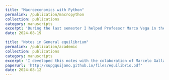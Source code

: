 ```yaml
---
title: "Macroeconomics with Python"
permalink: /publication/macropython
collection: publications
category: manuscripts 
excerpt: 'During the last semester I helped Professor Marco Vega in the design of examples and tasks of Python applied to macroeconomics. New examples and ideas were provided. The idea was to consolidate a well first-encounter with programming wwith some useful and motivating applications. I uploaded the files in the Jupyter Notebook inside a GitHub repo so you can access [here](https://github.com/supgquijano/Macro-Python)   '    
date: 2024-08-19

title: "Notes in General equilibrium"
permalink: /publication/academic
collection: publications 
category: manuscripts  
excerpt: 'I developed this notes with the colaboration of Marcelo Gallardo (PUCP). It contains a basic and introductory proof of the Brouwer Fixed Point Theorem under its specific application in general equilibrium theory (GE). Furthemore, we focus on showing the existence of a unique equilibrium under certain conditions and assumptions. The purpose was to present to the interested student the mathematical architecture that supports GE'. 
paperurl: 'http://supgquijano.github.io/files/equilibrio.pdf'
date: 2024-08-12 
---
```

